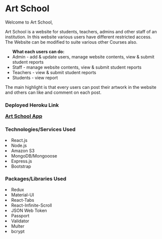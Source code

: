 <h1>Art School</h1>

<p> Welcome to Art School, 
<p>Art School is a website for students, teachers, admins and other staff of an institution. In this website various users have different restricted access. The Website can be modified to suite various other Courses also.

<ul><strong>What each users can do:</strong>
<li>Admin - add & update users, manage website contents, view & submit student reports
<li>Staff - manage website contents, view & submit student reports
<li>Teachers - view & submit student reports
<li>Students - view report
</ul>

<p>The main highlight is that every users can post their artwork in the website and others can like and comment on each post.

<h3>Deployed Heroku Link

<a href="https://art-school.herokuapp.com/" target="_blank">Art School App</a>

<h3>Technologies/Services Used</h3>
<li>React.js
<li>Node.js
<li>Amazon S3
<li>MongoDB/Mongooose
<li>Express.js
<li>Bootstrap

<h3>Packages/Libraries Used</h3>
<li>Redux
<li>Material-UI
<li>React-Tabs
<li>React-Infinite-Scroll
<li>JSON Web Token
<li>Passport
<li>Validator
<li>Multer
<li>bcrypt


